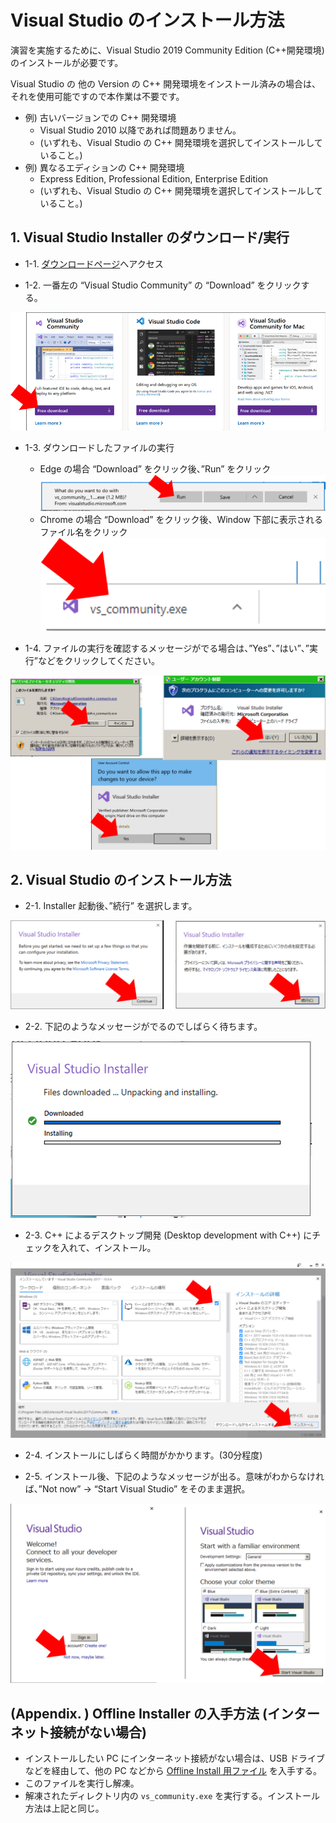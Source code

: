 # Visual Studio のインストール方法

演習を実施するために、Visual Studio 2019 Community Edition (C++開発環境) のインストールが必要です。

Visual Studio の 他の Version の C++ 開発環境をインストール済みの場合は、それを使用可能ですので本作業は不要です。

* 例) 古いバージョンでの C++ 開発環境
    * Visual Studio 2010 以降であれば問題ありません。
    * (いずれも、Visual Studio の C++ 開発環境を選択してインストールしていること。)
* 例) 異なるエディションの C++ 開発環境
    * Express Edition, Professional Edition, Enterprise Edition
    * (いずれも、Visual Studio の C++ 開発環境を選択してインストールしていること。)

## 1. Visual Studio Installer のダウンロード/実行

* 1-1. [ダウンロードページ](https://visualstudio.microsoft.com/free-developer-offers/)へアクセス

* 1-2. 一番左の “Visual Studio Community” の “Download” をクリックする。

![](./imgs/vs_download_page.png)

* 1-3. ダウンロードしたファイルの実行
    * Edge の場合
    “Download” をクリック後、”Run” をクリック
    ![](./imgs/vs_run_edge.png)
    * Chrome の場合
    “Download” をクリック後、Window 下部に表示されるファイル名をクリック
    ![](./imgs/vs_run_chrome.png)

* 1-4. ファイルの実行を確認するメッセージがでる場合は、”Yes”、”はい”、”実行”などをクリックしてください。

![](./imgs/vs_confirm.png)

## 2. Visual Studio のインストール方法

* 2-1. Installer 起動後、”続行” を選択します。

![](./imgs/vs_continue.png)

* 2-2. 下記のようなメッセージがでるのでしばらく待ちます。

![](./imgs/vs_unpackage.png)

* 2-3. C++ によるデスクトップ開発 (Desktop development with C++) にチェックを入れて、インストール。

![](./imgs/vs_configure1.png)

* 2-4. インストールにしばらく時間がかかります。(30分程度)

* 2-5. インストール後、下記のようなメッセージが出る。意味がわからなければ、”Not now” -> “Start Visual Studio” をそのまま選択。

![](./imgs/vs_configure2.png)

## (Appendix. ) Offline Installer の入手方法 (インターネット接続がない場合)

* インストールしたい PC にインターネット接続がない場合は、USB ドライブなどを経由して、他の PC などから [Offline Install 用ファイル](https://github.com/carele-imgrecog/carele-imgrecog.github.io/releases/download/v1.1.0/vs_cppdev.exe) を入手する。
* このファイルを実行し解凍。
* 解凍されたディレクトリ内の `vs_community.exe` を実行する。インストール方法は上記と同じ。
